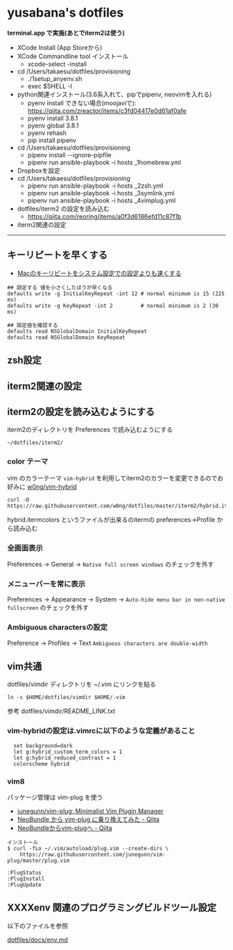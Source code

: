 yusabana's dotfiles
========

**terminal.app で実施(あとでiterm2は使う)**

- XCode Install (App Storeから)
- XCode Commandline tool インストール
  - xcode-select -install
- cd /Users/takaesu/dotfiles/provisioning
  - ./1setup_anyenv.sh
  - exec $SHELL -l
- python関連インストール(3.6系入れて、pipでpipenv, neovimを入れる)
  - pyenv install できない場合(moojaviで): https://qiita.com/zreactor/items/c3fd04417e0d61af0afe
  - pyenv install 3.8.1
  - pyenv global 3.8.1
  - pyenv rehash
  - pip install pipenv
- cd /Users/takaesu/dotfiles/provisioning
  - pipenv install --ignore-pipfile
  - pipenv run ansible-playbook -i hosts _1homebrew.yml
- Dropboxを設定
- cd /Users/takaesu/dotfiles/provisioning
  - pipenv run ansible-playbook -i hosts _2zsh.yml
  - pipenv run ansible-playbook -i hosts _3symlink.yml
  - pipenv run ansible-playbook -i hosts _4vimplug.yml
- dotfiles/iterm2 の設定を読み込む
  - https://qiita.com/reoring/items/a0f3d6186efd11c87f1b
- iterm2関連の設定

-----------


## キーリピートを早くする

* [Macのキーリピートをシステム設定での設定よりも速くする](http://drumsoft.com/blog/archives/21)

```
## 設定する 値を小さくしたほうが早くなる
defaults write -g InitialKeyRepeat -int 12 # normal minimum is 15 (225 ms)
defaults write -g KeyRepeat -int 2         # normal minimum is 2 (30 ms)

## 設定値を確認する
defaults read NSGlobalDomain InitialKeyRepeat
defaults read NSGlobalDomain KeyRepeat
```



zsh設定
--------------------

iterm2関連の設定
-------------------

## iterm2の設定を読み込むようにする

iterm2のディレクトリを Preferences で読み込むようにする

```
~/dotfiles/iterm2/
```

### color テーマ
vim のカラーテーマ `vim-hybrid` を利用してiterm2のカラーを変更できるのでお好みに
[w0ng/vim-hybrid](https://github.com/w0ng/vim-hybrid)

```
curl -O https://raw.githubusercontent.com/w0ng/dotfiles/master/iterm2/hybrid.itermcolors
```

hybrid.itermcolors というファイルが出来るのitermの preferences->Profile から読み込む


### 全画面表示

Preferences -> General -> `Native full screen windows` のチェックを外す

### メニューバーを常に表示

Preferences -> Appearance -> System -> `Auto-hide menu bar in non-native fullscreen` のチェックを外す

### Ambiguous charactersの設定

Preference -> Profiles -> Text `Ambiguous characters are double-width`


vim共通
----------------

dotfiles/vimdir ディレクトリを ~/.vim にリンクを貼る

```
ln -s $HOME/dotfiles/vimdir $HOME/.vim
```

参考
dotfiles/vimdir/README_LINK.txt


### vim-hybridの設定は.vimrcに以下のような定義があること

```
  set background=dark
  let g:hybrid_custom_term_colors = 1
  let g:hybrid_reduced_contrast = 1
  colorscheme hybrid
```


### vim8

パッケージ管理は vim-plug を使う

- [junegunn/vim-plug: Minimalist Vim Plugin Manager](https://github.com/junegunn/vim-plug)
- [NeoBundle から vim-plug に乗り換えてみた - Qiita](http://qiita.com/jiminko/items/f4b337ab41db751388f7)
- [NeoBundleからvim-plugへ - Qiita](http://qiita.com/park-jh/items/226fdc6c6ea7a7598616)

```
インストール
$ curl -fLo ~/.vim/autoload/plug.vim --create-dirs \
    https://raw.githubusercontent.com/junegunn/vim-plug/master/plug.vim
```

```
:PlugStatus
:PlugInstall
:PlugUpdate
```



XXXXenv 関連のプログラミングビルドツール設定
-------------------

以下のファイルを参照

[dotfiles/docs/env.md](https://github.com/yusabana/dotfiles/blob/master/docs/env.md)

